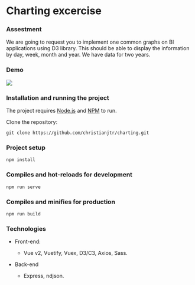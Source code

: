 # Charting excercise

### Assestment

We are going to request you to implement one common graphs on BI applications using D3 library. This should be able to display the information by day, week, month and year. We have data for two years.

### Demo

![](charting.gif)

### Installation and running the project

The project requires [Node.js](https://nodejs.org/) and [NPM](https://www.npmjs.com/) to run.

Clone the repository:

```shell
git clone https://github.com/christianjtr/charting.git
```

### Project setup

```
npm install
```

### Compiles and hot-reloads for development

```
npm run serve
```

### Compiles and minifies for production

```
npm run build
```

### Technologies

- Front-end:

  - Vue v2, Vuetify, Vuex, D3/C3, Axios, Sass.

- Back-end
  - Express, ndjson.
